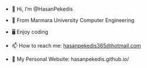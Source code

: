 - 👋 Hi, I’m @HasanPekedis

- 🏢 From Marmara University Computer Engineering

- 🖥️ Enjoy coding

- 📫 How to reach me: hasanpekedis365@hotmail.com

- 🧿 My Personal Website: hasanpekedis.github.io/ 

